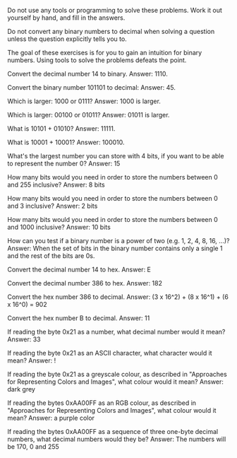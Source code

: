 Do not use any tools or programming to solve these problems. Work it out yourself by hand, and fill in the answers.

Do not convert any binary numbers to decimal when solving a question unless the question explicitly tells you to.

The goal of these exercises is for you to gain an intuition for binary numbers. Using tools to solve the problems defeats the point.

Convert the decimal number 14 to binary.
Answer: 1110.

Convert the binary number 101101 to decimal:
Answer: 45.

Which is larger: 1000 or 0111?
Answer: 1000 is larger.

Which is larger: 00100 or 01011?
Answer: 01011 is larger.

What is 10101 + 01010?
Answer: 11111.

What is 10001 + 10001?
Answer: 100010.

What's the largest number you can store with 4 bits, if you want to be able to represent the number 0?
Answer: 15

How many bits would you need in order to store the numbers between 0 and 255 inclusive?
Answer: 8 bits

How many bits would you need in order to store the numbers between 0 and 3 inclusive?
Answer: 2 bits

How many bits would you need in order to store the numbers between 0 and 1000 inclusive?
Answer:  10 bits

How can you test if a binary number is a power of two (e.g. 1, 2, 4, 8, 16, ...)?
Answer: When the set of bits in the binary number contains only a single 1 and the rest of the bits are 0s.

Convert the decimal number 14 to hex.
Answer: E

Convert the decimal number 386 to hex.
Answer: 182

Convert the hex number 386 to decimal.
Answer: (3 x 16^2) + (8 x 16^1) + (6 x 16^0) = 902

Convert the hex number B to decimal.
Answer: 11

If reading the byte 0x21 as a number, what decimal number would it mean?
Answer: 33

If reading the byte 0x21 as an ASCII character, what character would it mean?
Answer: !

If reading the byte 0x21 as a greyscale colour, as described in "Approaches for Representing Colors and Images", what colour would it mean?
Answer: dark grey

If reading the bytes 0xAA00FF as an RGB colour, as described in "Approaches for Representing Colors and Images", what colour would it mean?
Answer: a purple color

If reading the bytes 0xAA00FF as a sequence of three one-byte decimal numbers, what decimal numbers would they be?
Answer: The numbers will be 170, 0 and 255
